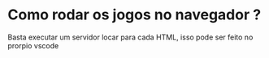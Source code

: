 # Como rodar os jogos no navegador ?
Basta executar um servidor locar para cada HTML, isso pode ser feito no prorpio vscode